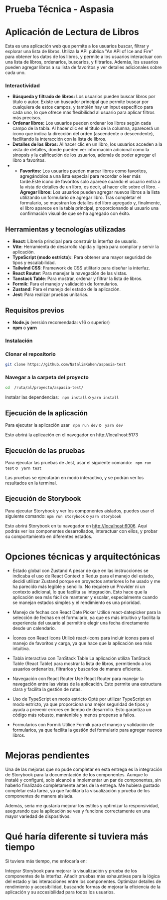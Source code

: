 # Prueba Técnica - Aspasia

# Aplicación de Lectura de Libros

Esta es una aplicación web que permite a los usuarios buscar, filtrar y explorar una lista de libros.
Utiliza la API pública "An API of Ice and Fire" para obtener los datos de los libros, y permite a los usuarios interactuar con una lista de libros, ordenarlos, buscarlos, y filtrarlos. Además, los usuarios pueden agregar libros a su lista de favoritos y ver detalles adicionales sobre cada uno.

### Interactividad

- **Búsqueda y filtrado de libros:** Los usuarios pueden buscar libros por título o autor. Existe un buscador principal que permite buscar por cualquiera de estos campos, y también hay un input específico para cada uno, lo que ofrece más flexibilidad al usuario para aplicar filtros más precisos.
- **Ordenar libros:** Los usuarios pueden ordenar los libros según cada campo de la tabla. Al hacer clic en el título de la columna, aparecerá un ícono que indica la dirección del orden (ascendente o descendente), facilitando la interacción con la lista de libros.
- **Detalles de los libros:** Al hacer clic en un libro, los usuarios acceden a la vista de detalles, donde pueden ver información adicional como la sinopsis y la calificación de los usuarios, además de poder agregar el libro a favoritos.
- - **Favoritos:** Los usuarios pueden marcar libros como favoritos, agregándolos a una lista especial para recordar o leer más tarde.Este ícono de favoritos solo aparece cuando el usuario entra a la vista de detalles de un libro, es decir, al hacer clic sobre el libro. -**Agregar libros:** Los usuarios pueden agregar nuevos libros a la lista utilizando un formulario de agregar libro. Tras completar el formulario, se muestran los detalles del libro agregado y, finalmente, el libro aparece en la tabla principal, proporcionando al usuario una confirmación visual de que se ha agregado con éxito.

## Herramientas y tecnologías utilizadas

- **React**: Librería principal para construir la interfaz de usuario.
- **Vite**: Herramienta de desarrollo rápida y ligera para compilar y servir la aplicación.
- **TypeScript (modo estricto):**: Para obtener una mayor seguridad de tipos y escalabilidad.
- **Tailwind CSS**: Framework de CSS utilitario para diseñar la interfaz.
- **React Router**: Para manejar la navegación de las vistas.
- **Tanstack Table**: Para mostrar, ordenar y filtrar la lista de libros.
- **Formik**: Para el manejo y validación de formularios.
- **Zustand**: Para el manejo del estado de la aplicación.
- **Jest**: Para realizar pruebas unitarias.

## Requisitos previos

- **Node.js** (versión recomendada: v16 o superior)
- **npm** o **yarn**

### Instalación

### Clonar el repositorio

```bash
git clone https://github.com/NataliaKohen/aspasia-test
```

### Navegar a la carpeta del proyecto

```bash
cd  /ruta/al/proyecto/aspasia-test/
```

Instalar las dependencias:
` npm install` o `yarn install`

## Ejecución de la aplicación

Para ejecutar la aplicación usar
` npm run dev` o ` yarn dev`

Esto abrirá la aplicación en el navegador en http://localhost:5173

## Ejecución de las pruebas

Para ejecutar las pruebas de Jest, usar el siguiente comando:
` npm run test` o ` yarn test`

Las pruebas se ejecutarán en modo interactivo, y se podrán ver los resultados en la terminal.

## Ejecución de Storybook

Para ejecutar Storybook y ver los componentes aislados, puedes usar el siguiente comando:
`npm run storybook` o `yarn storybook`

Esto abrirá Storybook en tu navegador en [http://localhost:6006](http://localhost:6006).
Aquí podrás ver los componentes desarrollados, interactuar con ellos, y probar su comportamiento en diferentes estados.

# Opciones técnicas y arquitectónicas

- Estado global con Zustand
  A pesar de que en las instrucciones se indicaba el uso de React Context o Redux para el manejo del estado, decidí utilizar Zustand porque en proyectos anteriores lo he usado y me ha parecido más legible y sencillo. No requiere un Provider ni un contexto adicional, lo que facilita su integración. Esto hace que la aplicación sea más fácil de mantener y escalar, especialmente cuando se manejan estados simples y el rendimiento es una prioridad.

- Manejo de fechas con React Date Picker
  Utilicé react-datepicker para la selección de fechas en el formulario, ya que es más intuitivo y facilita la experiencia del usuario al permitirle elegir una fecha directamente desde un calendario.

- Íconos con React Icons
  Utilicé react-icons para incluir íconos para el manejo de favoritos y carga, ya que hace que la aplicación sea más intuitiva.

- Tabla interactiva con TanStack Table
  La aplicación utiliza TanStack Table (React Table) para mostrar la lista de libros, permitiendo a los usuarios ordenarlos, filtrarlos y buscarlos de manera eficiente.

- Navegación con React Router
  Usé React Router para manejar la navegación entre las vistas de la aplicación. Esto permite una estructura clara y facilita la gestión de rutas.

- Uso de TypeScript en modo estricto
  Opté por utilizar TypeScript en modo estricto, ya que proporciona una mejor seguridad de tipos y ayuda a prevenir errores en tiempo de desarrollo. Esto garantiza un código más robusto, mantenible y menos propenso a fallos.

- Formularios con Formik
  Utilicé Formik para el manejo y validación de formularios, ya que facilita la gestión del formulario para agregar nuevos libros.

# Mejoras pendientes

Una de las mejoras que no pude completar en esta entrega es la integración de Storybook para la documentación de los componentes. Aunque lo instalé y configuré, solo alcancé a implementar un par de componentes, sin haberlo finalizado completamente antes de la entrega. Me hubiera gustado completar esta tarea, ya que facilitaría la visualización y prueba de los componentes de manera aislada.

Además, sería me gustaría mejorar los estilos y optimizar la responsividad, asegurando que la aplicación se vea y funcione correctamente en una mayor variedad de dispositivos.

# Qué haría diferente si tuviera más tiempo

Si tuviera más tiempo, me enfocaría en:

Integrar Storybook para mejorar la visualización y prueba de los componentes de la interfaz.
Añadir pruebas más exhaustivas para la lógica del estado y las interacciones entre los componentes.
Optimizar detalles de rendimiento y accesibilidad, buscando formas de mejorar la eficiencia de la aplicación y su accesibilidad para todos los usuarios.
